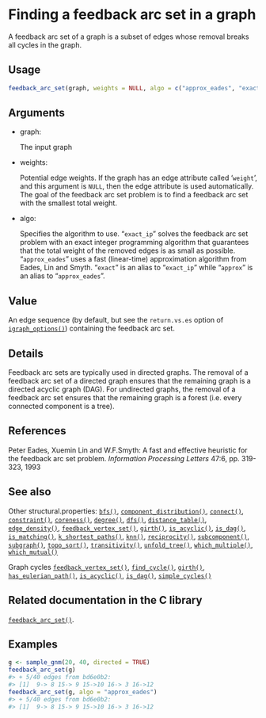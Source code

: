 # Finding a feedback arc set in a graph

A feedback arc set of a graph is a subset of edges whose removal breaks
all cycles in the graph.

## Usage

``` r
feedback_arc_set(graph, weights = NULL, algo = c("approx_eades", "exact_ip"))
```

## Arguments

- graph:

  The input graph

- weights:

  Potential edge weights. If the graph has an edge attribute called
  ‘`weight`’, and this argument is `NULL`, then the edge attribute is
  used automatically. The goal of the feedback arc set problem is to
  find a feedback arc set with the smallest total weight.

- algo:

  Specifies the algorithm to use. “`exact_ip`” solves the feedback arc
  set problem with an exact integer programming algorithm that
  guarantees that the total weight of the removed edges is as small as
  possible. “`approx_eades`” uses a fast (linear-time) approximation
  algorithm from Eades, Lin and Smyth. “`exact`” is an alias to
  “`exact_ip`” while “`approx`” is an alias to “`approx_eades`”.

## Value

An edge sequence (by default, but see the `return.vs.es` option of
[`igraph_options()`](https://r.igraph.org/reference/igraph_options.md))
containing the feedback arc set.

## Details

Feedback arc sets are typically used in directed graphs. The removal of
a feedback arc set of a directed graph ensures that the remaining graph
is a directed acyclic graph (DAG). For undirected graphs, the removal of
a feedback arc set ensures that the remaining graph is a forest (i.e.
every connected component is a tree).

## References

Peter Eades, Xuemin Lin and W.F.Smyth: A fast and effective heuristic
for the feedback arc set problem. *Information Processing Letters* 47:6,
pp. 319-323, 1993

## See also

Other structural.properties:
[`bfs()`](https://r.igraph.org/reference/bfs.md),
[`component_distribution()`](https://r.igraph.org/reference/components.md),
[`connect()`](https://r.igraph.org/reference/ego.md),
[`constraint()`](https://r.igraph.org/reference/constraint.md),
[`coreness()`](https://r.igraph.org/reference/coreness.md),
[`degree()`](https://r.igraph.org/reference/degree.md),
[`dfs()`](https://r.igraph.org/reference/dfs.md),
[`distance_table()`](https://r.igraph.org/reference/distances.md),
[`edge_density()`](https://r.igraph.org/reference/edge_density.md),
[`feedback_vertex_set()`](https://r.igraph.org/reference/feedback_vertex_set.md),
[`girth()`](https://r.igraph.org/reference/girth.md),
[`is_acyclic()`](https://r.igraph.org/reference/is_acyclic.md),
[`is_dag()`](https://r.igraph.org/reference/is_dag.md),
[`is_matching()`](https://r.igraph.org/reference/matching.md),
[`k_shortest_paths()`](https://r.igraph.org/reference/k_shortest_paths.md),
[`knn()`](https://r.igraph.org/reference/knn.md),
[`reciprocity()`](https://r.igraph.org/reference/reciprocity.md),
[`subcomponent()`](https://r.igraph.org/reference/subcomponent.md),
[`subgraph()`](https://r.igraph.org/reference/subgraph.md),
[`topo_sort()`](https://r.igraph.org/reference/topo_sort.md),
[`transitivity()`](https://r.igraph.org/reference/transitivity.md),
[`unfold_tree()`](https://r.igraph.org/reference/unfold_tree.md),
[`which_multiple()`](https://r.igraph.org/reference/which_multiple.md),
[`which_mutual()`](https://r.igraph.org/reference/which_mutual.md)

Graph cycles
[`feedback_vertex_set()`](https://r.igraph.org/reference/feedback_vertex_set.md),
[`find_cycle()`](https://r.igraph.org/reference/find_cycle.md),
[`girth()`](https://r.igraph.org/reference/girth.md),
[`has_eulerian_path()`](https://r.igraph.org/reference/has_eulerian_path.md),
[`is_acyclic()`](https://r.igraph.org/reference/is_acyclic.md),
[`is_dag()`](https://r.igraph.org/reference/is_dag.md),
[`simple_cycles()`](https://r.igraph.org/reference/simple_cycles.md)

## Related documentation in the C library

[`feedback_arc_set()`](https://igraph.org/c/html/latest/igraph-Structural.html#igraph_feedback_arc_set).

## Examples

``` r
g <- sample_gnm(20, 40, directed = TRUE)
feedback_arc_set(g)
#> + 5/40 edges from bd6e0b2:
#> [1]  9-> 8 15-> 9 15->10 16-> 3 16->12
feedback_arc_set(g, algo = "approx_eades")
#> + 5/40 edges from bd6e0b2:
#> [1]  9-> 8 15-> 9 15->10 16-> 3 16->12
```
